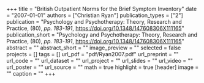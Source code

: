 +++
title = "British Outpatient Norms for the Brief Symptom Inventory"
date = "2007-01-01"
authors = ["Christian Ryan"]
publication_types = ["2"]
publication = "Psychology and Psychotherapy: Theory, Research and Practice, (80), _pp. 183-191_, https://doi.org/10.1348/147608306X111165"
publication_short = "Psychology and Psychotherapy: Theory, Research and Practice, (80), _pp. 183-191_, https://doi.org/10.1348/147608306X111165"
abstract = ""
abstract_short = ""
image_preview = ""
selected = false
projects = []
tags = []
url_pdf = "pdf/Ryan2007.pdf"
url_preprint = ""
url_code = ""
url_dataset = ""
url_project = ""
url_slides = ""
url_video = ""
url_poster = ""
url_source = ""
math = true
highlight = true
[header]
image = ""
caption = ""
+++

